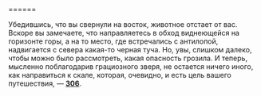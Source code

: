 ======

Убедившись, что вы свернули на восток, животное отстает от вас. Вскоре вы замечаете, что направляетесь в обход виднеющейся на горизонте горы, а на то место, где встречались с антилопой, надвигается с севера какая-то черная туча. Но, увы, слишком далеко, чтобы можно было рассмотреть, какая опасность грозила. И теперь, мысленно поблагодарив грациозного зверя, не остается ничего иного, как направиться к скале, которая, очевидно, и есть цель вашего путешествия, — [**306**](#n_306).

